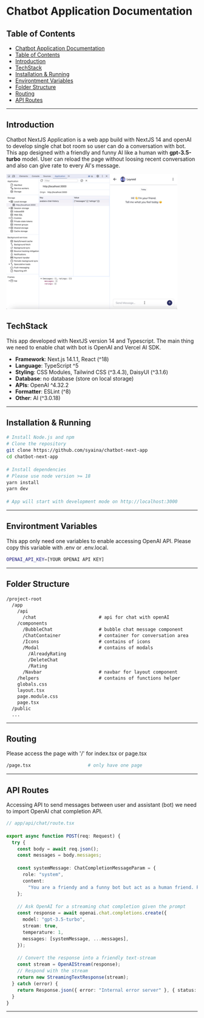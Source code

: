 # Chatbot Application Documentation

## Table of Contents

- [Chatbot Application Documentation](#chatbot-application-documentation)
- [Table of Contents](#table-of-contents)
- [Introduction](#introduction)
- [TechStack](#techstack)
- [Installation \& Running](#installation--running)
- [Environtment Variables](#environtment-variables)
- [Folder Structure](#folder-structure)
- [Routing](#routing)
- [API Routes](#api-routes)

---

## Introduction

Chatbot NextJS Application is a web app build with NextJS 14 and openAI to develop single chat bot room so user can do a conversation with bot. This app designed with a friendly and funny AI like a human with **gpt-3.5-turbo** model. User can reload the page without loosing recent conversation and also can give rate to every AI's message.

<img src="./chabot-app-demo.gif" width="450px" alt="App Demo" />

## TechStack

This app developed with NextJS version 14 and Typescript. The main thing we need to enable chat with bot is OpenAI and Vercel AI SDK.

- **Framework**: Next.js 14.1.1, React (^18)
- **Language**: TypeScript ^5
- **Styling**: CSS Modules, Tailwind CSS (^3.4.3), DaisyUI (^3.1.6)
- **Database**: no database (store on local storage)
- **APIs**: OpenAI ^4.32.2
- **Formatter**: ESLint (^8)
- **Other**: AI (^3.0.18)

---

## Installation & Running

```bash
# Install Node.js and npm
# Clone the repository
git clone https://github.com/syaina/chatbot-next-app
cd chatbot-next-app

# Install dependencies
# Please use node version >= 18
yarn install
yarn dev

# App will start with development mode on http://localhost:3000
```

---

## Environtment Variables

This app only need one variables to enable accessing OpenAI API. Please copy this variable with .env or .env.local.

```bash
OPENAI_API_KEY=[YOUR OPENAI API KEY]
```

---

## Folder Structure

```
/project-root
  /app
    /api
      /chat                       # api for chat with openAI
    /components
      /BubbleChat                 # bubble chat message component
      /ChatContainer              # container for conversation area
      /Icons                      # contains of icons
      /Modal                      # contains of modals
        /AlreadyRating
        /DeleteChat
        /Rating
      /Navbar                     # navbar for layout component
    /helpers                      # contains of functions helper
    globals.css
    layout.tsx
    page.module.css
    page.tsx
  /public
  ...

```

---

## Routing

Please access the page with '/' for index.tsx or page.tsx

```bash
/page.tsx                     # only have one page
```

---

## API Routes

Accessing API to send messages between user and assistant (bot) we need to import OpenAI chat completion API.

```ts
// app/api/chat/route.tsx

export async function POST(req: Request) {
  try {
    const body = await req.json();
    const messages = body.messages;

    const systemMessage: ChatCompletionMessageParam = {
      role: "system",
      content:
        "You are a friendy and a funny bot but act as a human friend. Please answer in that way but make it simple",
    };

    // Ask OpenAI for a streaming chat completion given the prompt
    const response = await openai.chat.completions.create({
      model: "gpt-3.5-turbo",
      stream: true,
      temperature: 1,
      messages: [systemMessage, ...messages],
    });

    // Convert the response into a friendly text-stream
    const stream = OpenAIStream(response);
    // Respond with the stream
    return new StreamingTextResponse(stream);
  } catch (error) {
    return Response.json({ error: "Internal error server" }, { status: 500 });
  }
}
```

---
